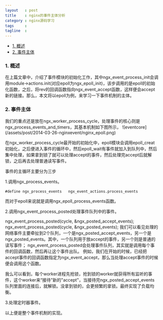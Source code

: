 ```yaml
--- 
layout   : post
title    : nginx的事件主体分析
category : nginx源码学习
tags     : 
tagline  : 
---
```


*   [1. 概述](#abstract)
*   [2. 事件主体](#eventcore)

<h3 id="abstract"><a>1. 概述</a></h3>
在上篇文章中，介绍了事件模块的初始化工作，其中ngx_event_process_init会调用module->actions.init(对应epoll为ngx_epoll_init)，该步调用的是epoll的初始化函数，之后，将rev的回调函数指向ngx_event_accept函数，这样便会accept新的链接。那么，本文将以epoll为例，来学习一下事件机制的主体。

<h3 id="eventcore"><a>2. 事件主体</a></h3>
我们的重点还是放在ngx_worker_process_cycle，处理事件的核心则是ngx_process_events_and_timers，其基本机制如下图所示，
![eventcore](/assets/post/2014-03-26-nginxevent/nginx_epoll.png)

在ngx_worker_process_cycle最开始的初始化中，epoll模块会调用epoll_creat初始化，之后便进入事件的循环中，然后epoll_wait有事件就加入到队列中，然后集中处理，如果拿到锁了就可以处理accept的事件，然后处理完accept后就解锁，之后再去处理普通读写事件。

事件的主循环主要分为三步

1.调用ngx_process_events。

	#define ngx_process_events   ngx_event_actions.process_events

而对于epoll来说就是调用ngx_epoll_process_events函数。

2.调用ngx_event_process_posted处理事件队列中的事件。

ngx_event_process_posted(cycle, &ngx_posted_accept_events);
ngx_event_process_posted(cycle, &ngx_posted_events);
我们可以看见处理的网络事件主要牵扯到2个队列，一个是ngx_posted_accept_events，另一个是ngx_posted_events。其中，一个队列用于放accept的事件，另一个则是普通的读写事件；
ngx_event_process_posted会处理事件队列，其实就是调用每个事件的回调函数，然后再让这个事件出队。
例如，我们在开始的时候，已经把accept事件的回调函数指定为ngx_event_accept，那么当处理accept事件的时候便会调用这个函数。

我么可以看到，每个worker进程先抢锁，抢到锁的worker就获得所有监听的事件，这个worker来“接待”新的"accept"，当接待完ngx_posted_accept_events队列里面的连接后，就解锁。没拿到锁的，会更频繁的拿锁。最终实现了负载均衡。

3.处理定时器事件。

以上便是整个事件机制的实现。